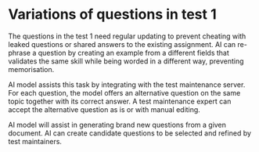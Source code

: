 # Variations of questions in test 1

The questions in the test 1 need regular updating to prevent cheating with leaked questions or shared answers to the existing assignment. AI can re-phrase a question by creating an example from a different fields that validates the same skill while being worded in a different way, preventing memorisation.

AI model assists this task by integrating with the test maintenance server. For each question, the model offers an alternative question on the same topic together with its correct answer. A test maintenance expert can accept the alternative question as is or with manual editing. 

AI model will assist in generating brand new questions from a given document. AI can create candidate questions to be selected and refined by test maintainers.


